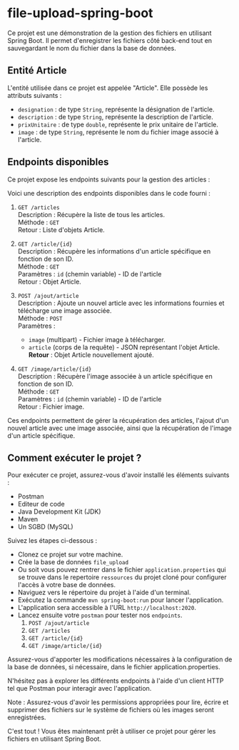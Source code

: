 # file-upload-spring-boot
Ce projet est une démonstration de la gestion des fichiers en utilisant Spring Boot. Il permet d'enregistrer les fichiers côté back-end tout en sauvegardant le nom du fichier dans la base de données.

## Entité Article
L'entité utilisée dans ce projet est appelée "Article". Elle possède les attributs suivants :

- `designation` : de type `String`, représente la désignation de l'article.
- `description` : de type `String`, représente la description de l'article.
- `prixUnitaire` : de type `double`, représente le prix unitaire de l'article.
- `image` : de type `String`, représente le nom du fichier image associé à l'article.

## Endpoints disponibles
Ce projet expose les endpoints suivants pour la gestion des articles :

Voici une description des endpoints disponibles dans le code fourni :

1. `GET /articles`\
   Description : Récupère la liste de tous les articles.\
   Méthode : `GET`\
   Retour : Liste d'objets Article.


2. `GET /article/{id}`\
   Description : Récupère les informations d'un article spécifique en fonction de son ID.\
   Méthode : `GET`\
   Paramètres : `id` (chemin variable) - ID de l'article\
   Retour : Objet Article.


3. `POST /ajout/article`\
   Description : Ajoute un nouvel article avec les informations fournies et télécharge une image associée.\
   Méthode : `POST`\
   Paramètres :
    - `image` (multipart) - Fichier image à télécharger.
    - `article` (corps de la requête) - JSON représentant l'objet Article.\
    **Retour** : Objet Article nouvellement ajouté.


4. `GET /image/article/{id}`\
   Description : Récupère l'image associée à un article spécifique en fonction de son ID.\
   Méthode : `GET`\
   Paramètres : `id` (chemin variable) - ID de l'article\
   Retour : Fichier image.

Ces endpoints permettent de gérer la récupération des articles, l'ajout d'un nouvel article avec une image associée, ainsi que la récupération de l'image d'un article spécifique.

## Comment exécuter le projet ?
Pour exécuter ce projet, assurez-vous d'avoir installé les éléments suivants :

- Postman
- Editeur de code
- Java Development Kit (JDK)
- Maven
- Un SGBD (MySQL)

Suivez les étapes ci-dessous :

- Clonez ce projet sur votre machine.
- Crée la base de données `file_upload`
- Ou soit vous pouvez rentrer dans le fichier `application.properties` qui se trouve dans le repertoire `ressources` du projet cloné pour configurer l'accès à votre base de données.
- Naviguez vers le répertoire du projet à l'aide d'un terminal.
- Exécutez la commande `mvn spring-boot:run` pour lancer l'application.
- L'application sera accessible à l'URL `http://localhost:2020`.
- Lancez ensuite votre `postman` pour tester nos `endpoints`.
  1. `POST /ajout/article`
  2. `GET /articles`
  3. `GET /article/{id}`
  4. `GET /image/article/{id}`

Assurez-vous d'apporter les modifications nécessaires à la configuration de la base de données, si nécessaire, dans le fichier application.properties.

N'hésitez pas à explorer les différents endpoints à l'aide d'un client HTTP tel que Postman pour interagir avec l'application.

Note : Assurez-vous d'avoir les permissions appropriées pour lire, écrire et supprimer des fichiers sur le système de fichiers où les images seront enregistrées.

C'est tout ! Vous êtes maintenant prêt à utiliser ce projet pour gérer les fichiers en utilisant Spring Boot.